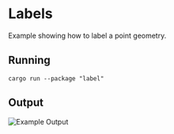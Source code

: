 # Labels

Example showing how to label a point geometry.

## Running

```shell
cargo run --package "label"
```

## Output

![Example Output](https://github.com/user-attachments/assets/2f341298-5cc2-4e79-a0a2-d66c25497455)
